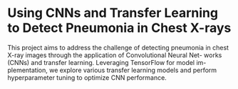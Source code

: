 # Using CNNs and Transfer Learning to Detect Pneumonia in Chest X-rays

This project aims to address the challenge of detecting pneumonia in chest X-ray images through the application of Convolutional Neural Net- works (CNNs) and transfer learning. Leveraging TensorFlow for model im- plementation, we explore various transfer learning models and perform hyperparameter tuning to optimize CNN performance.
